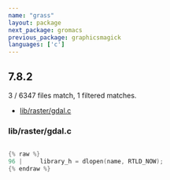 ```yaml
---
name: "grass"
layout: package
next_package: gromacs
previous_package: graphicsmagick
languages: ['c']
---
```

## 7.8.2
3 / 6347 files match, 1 filtered matches.

 - [lib/raster/gdal.c](#librastergdalc)

### lib/raster/gdal.c

```c

{% raw %}
96 |     library_h = dlopen(name, RTLD_NOW);
{% endraw %}

```
